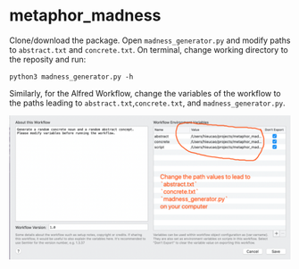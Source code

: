 # metaphor_madness

Clone/download the package.
Open `madness_generator.py` and modify paths to `abstract.txt` and `concrete.txt`.
On terminal, change working directory to the reposity and run:

```
python3 madness_generator.py -h
```

Similarly, for the Alfred Workflow, change the variables of the workflow to the paths leading to `abstract.txt`,`concrete.txt`, and `madness_generator.py`.

![Alfred Workflow setup](alfred_variables.jpg)
